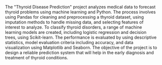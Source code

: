 The "Thyroid Disease Prediction" project analyzes medical data to forecast thyroid problems using machine learning and Python. The process involves using Pandas for cleaning and preprocessing a thyroid dataset, using imputation methods to handle missing data, and selecting features of interest to analyze. To classify thyroid disorders, a range of machine learning models are created, including logistic regression and decision trees, using Scikit-learn. The performance is evaluated by using descriptive statistics, model evaluation criteria including accuracy, and data visualization using Matplotlib and Seaborn. The objective of the project is to design a reliable prediction system that will help in the early diagnosis and treatment of thyroid conditions.
